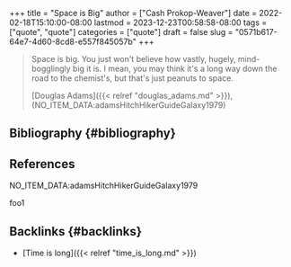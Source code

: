 +++
title = "Space is Big"
author = ["Cash Prokop-Weaver"]
date = 2022-02-18T15:10:00-08:00
lastmod = 2023-12-23T00:58:58-08:00
tags = ["quote", "quote"]
categories = ["quote"]
draft = false
slug = "0571b617-64e7-4d60-8cd8-e557f845057b"
+++

> Space is big. You just won't believe how vastly, hugely, mind-bogglingly big it is. I mean, you may think it's a long way down the road to the chemist's, but that's just peanuts to space.
>
> [Douglas Adams]({{< relref "douglas_adams.md" >}}), (NO_ITEM_DATA:adamsHitchHikerGuideGalaxy1979)


## Bibliography {#bibliography}

## References

<style>.csl-entry{text-indent: -1.5em; margin-left: 1.5em;}</style><div class="csl-bib-body">
  <div class="csl-entry">NO_ITEM_DATA:adamsHitchHikerGuideGalaxy1979</div>
</div>

foo1


## Backlinks {#backlinks}

-   [Time is long]({{< relref "time_is_long.md" >}})
